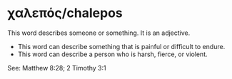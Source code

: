 # χαλεπός/chalepos
This word describes someone or something. It is an adjective.
* This word can describe something that is painful or difficult to endure.
* This word can describe a person who is harsh, fierce, or violent.

See: Matthew 8:28; 2 Timothy 3:1
